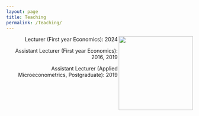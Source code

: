```yaml
---
layout: page
title: Teaching
permalink: /Teaching/
---
```



<img align="right" width="200" height="200" src="{{ site.url }}{{ site.baseurl }}/docs/assets/lecture.jpg" class="img-responsive" />

<p align="right"> Lecturer (First year Economics): 2024
  
<p align="right"> Assistant Lecturer (First year Economics): 2016, 2019


<p align="right"> Assistant Lecturer (Applied Microeconometrics, Postgraduate): 2019
